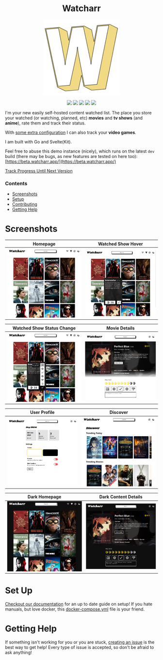 <h1 align="center">Watcharr</h1>
<p align="center"><img src="./static/logo-col.png" alt="logo" width="250" /></p>

<p align="center">
  <a href="https://github.com/sbondCo/Watcharr/pkgs/container/watcharr"><img src="https://img.shields.io/github/v/release/sbondCo/Watcharr?label=version&style=for-the-badge" /></a>
  <a href="https://beta.watcharr.app"><img src="https://img.shields.io/website?label=DEMO&style=for-the-badge&url=https%3A%2F%2Fbeta.watcharr.app" /></a>
  <a href="https://watcharr.app"><img src="https://img.shields.io/website?label=DOCS&style=for-the-badge&url=https%3A%2F%2Fwatcharr.app" /></a>
  <a href="https://github.com/sbondCo/Watcharr/issues"><img src="https://img.shields.io/github/issues-raw/sbondCo/Watcharr?label=ISSUES&style=for-the-badge" /></a>
  <a href="/LICENSE"><img src="https://img.shields.io/github/license/sbondCo/Watcharr?style=for-the-badge" /></a>
</p>

I'm your new easily self-hosted content watched list. The place you store your watched (or watching, planned, etc) **movies** and **tv shows** (and **anime**), rate them and track their status.

With [some extra configuration](https://watcharr.app/docs/server_config/game-support-igdb) I can also track your **video games**.

I am built with Go and Svelte(Kit).

Feel free to abuse this demo instance (nicely), which runs on the latest `dev` build (there may be bugs, as new features are tested on here too): [https://beta.watcharr.app/](https://beta.watcharr.app/)

[Track Progress Until Next Version](https://github.com/orgs/sbondCo/projects/9/views/3)

### Contents

- [Screenshots](#screenshots)
- [Setup](#set-up)
- [Contributing](CONTRIBUTING.md)
- [Getting Help](#getting-help)

# Screenshots

<p align="center">

| Homepage                                                   | Watched Show Hover                                                      |
| ---------------------------------------------------------- | ----------------------------------------------------------------------- |
| <img src="./screenshot/homepage.png" alt="Watched List" /> | <img src="./screenshot/homepage-poster-hover.png" alt="Watched List" /> |

| Watched Show Status Change                                                              | Movie Details                                                                  |
| --------------------------------------------------------------------------------------- | ------------------------------------------------------------------------------ |
| <img src="./screenshot/homepage-poster-change-status.png" alt="Changing Show Status" /> | <img src="./screenshot/content-details-page.png" alt="Content Details Page" /> |

| User Profile                                                        | Discover                                                         |
| ------------------------------------------------------------------- | ---------------------------------------------------------------- |
| <img src="./screenshot/user-profile.png" alt="User Profile Page" /> | <img src="./screenshot/discover-page.png" alt="Discover Page" /> |

| Dark Homepage                                                          | Dark Content Details                                                                   |
| ---------------------------------------------------------------------- | -------------------------------------------------------------------------------------- |
| <img src="./screenshot/homepage-dark.png" alt="Dark Theme Homepage" /> | <img src="./screenshot/content-details-page-dark.png" alt="Dark Theme Content Page" /> |

</p>

# Set Up

[Checkout our documentation](https://watcharr.app/docs/category/installation) for an up to date guide on setup! If you hate manuals, but love docker, this [docker-compose.yml](./docker-compose.yml) file is your friend.

# Getting Help

If something isn't working for you or you are stuck, [creating an issue](https://github.com/sbondCo/Watcharr/issues/new) is the best way to get help! Every type of issue is accepted, so don't be afraid to ask anything!
